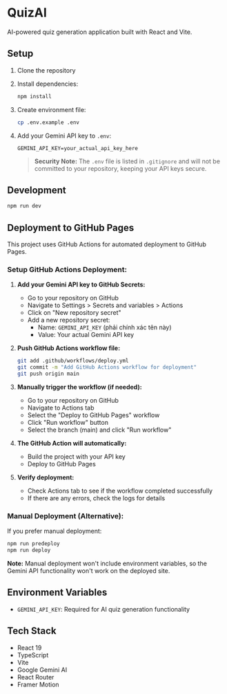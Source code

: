 # QuizAI

AI-powered quiz generation application built with React and Vite.

## Setup

1. Clone the repository
2. Install dependencies:
   ```bash
   npm install
   ```

3. Create environment file:
   ```bash
   cp .env.example .env
   ```

4. Add your Gemini API key to `.env`:
   ```
   GEMINI_API_KEY=your_actual_api_key_here
   ```
   
   > **Security Note:** The `.env` file is listed in `.gitignore` and will not be committed to your repository, keeping your API keys secure.

## Development

```bash
npm run dev
```

## Deployment to GitHub Pages

This project uses GitHub Actions for automated deployment to GitHub Pages.

### Setup GitHub Actions Deployment:

1. **Add your Gemini API key to GitHub Secrets:**
   - Go to your repository on GitHub
   - Navigate to Settings > Secrets and variables > Actions
   - Click on "New repository secret"
   - Add a new repository secret:
     - Name: `GEMINI_API_KEY` (phải chính xác tên này)
     - Value: Your actual Gemini API key

2. **Push GitHub Actions workflow file:**
   ```bash
   git add .github/workflows/deploy.yml
   git commit -m "Add GitHub Actions workflow for deployment"
   git push origin main
   ```

3. **Manually trigger the workflow (if needed):**
   - Go to your repository on GitHub
   - Navigate to Actions tab
   - Select the "Deploy to GitHub Pages" workflow
   - Click "Run workflow" button
   - Select the branch (main) and click "Run workflow"

4. **The GitHub Action will automatically:**
   - Build the project with your API key
   - Deploy to GitHub Pages

5. **Verify deployment:**
   - Check Actions tab to see if the workflow completed successfully
   - If there are any errors, check the logs for details

### Manual Deployment (Alternative):

If you prefer manual deployment:

```bash
npm run predeploy
npm run deploy
```

**Note:** Manual deployment won't include environment variables, so the Gemini API functionality won't work on the deployed site.

## Environment Variables

- `GEMINI_API_KEY`: Required for AI quiz generation functionality

## Tech Stack

- React 19
- TypeScript
- Vite
- Google Gemini AI
- React Router
- Framer Motion
